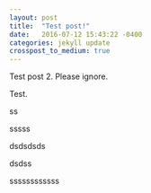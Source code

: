 ```yaml
---
layout: post
title:  "Test post!"
date:   2016-07-12 15:43:22 -0400
categories: jekyll update
crosspost_to_medium: true
---
```

Test post 2. Please ignore.


Test.

ss


sssss


dsdsdsds

dsdss

ssssssssssss
